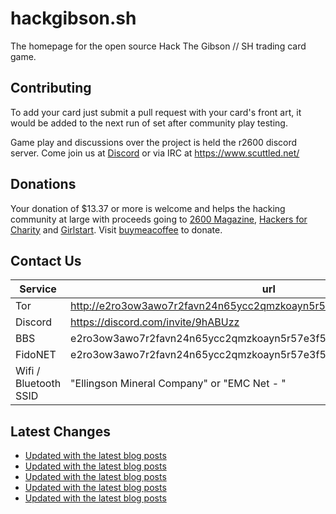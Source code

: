 # hackgibson.sh
The homepage for the open source Hack The Gibson // SH trading card game.


## Contributing

To add your card just submit a pull request with your card's front art, it would be added to the next run of set after community play testing.

Game play and discussions over the project is held the r2600 discord server. Come join us at [Discord](https://discord.com/invite/9hABUzz) or via IRC at https://www.scuttled.net/


## Donations

Your donation of $13.37 or more is welcome and helps the hacking community at large with proceeds going to [2600 Magazine](https://2600.com/), [Hackers for Charity](https://hackersforcharity.org) and [Girlstart](https://girlstart.org).  Visit [buymeacoffee](https://www.buymeacoffee.com/hackgibson.sh) to donate.


## Contact Us

Service | url
-|-
Tor | http://e2ro3ow3awo7r2favn24n65ycc2qmzkoayn5r57e3f56nvjwdcgg32ad.onion
Discord | https://discord.com/invite/9hABUzz
BBS | e2ro3ow3awo7r2favn24n65ycc2qmzkoayn5r57e3f56nvjwdcgg32ad.onion:23
FidoNET | e2ro3ow3awo7r2favn24n65ycc2qmzkoayn5r57e3f56nvjwdcgg32ad.onion:24554
Wifi / Bluetooth SSID | "Ellingson Mineral Company" or "EMC Net - <fidonet address>"

## Latest Changes
<!-- BLOG-POST-LIST:START -->
- [Updated with the latest blog posts](https://github.com/DFW2600/hackgibson.sh/commit/f4f4be5af2f94f480f00da2289e9a60643eb8613)
- [Updated with the latest blog posts](https://github.com/DFW2600/hackgibson.sh/commit/2c9ce5cab8500d33043476a7178d9b70285f712a)
- [Updated with the latest blog posts](https://github.com/DFW2600/hackgibson.sh/commit/dfb33c2a37a329f3eff11730d4cb8385adee8906)
- [Updated with the latest blog posts](https://github.com/DFW2600/hackgibson.sh/commit/3307a87b9b4f875ab16ca7b0be2efd9a5550e008)
- [Updated with the latest blog posts](https://github.com/DFW2600/hackgibson.sh/commit/6d7333609c486b4891481df2b721ba4fb872ebc1)
<!-- BLOG-POST-LIST:END -->
